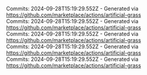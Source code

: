 Commits: 2024-09-28T15:19:29.552Z - Generated via https://github.com/marketplace/actions/artificial-grass
<br>
Commits: 2024-09-28T15:19:29.552Z - Generated via https://github.com/marketplace/actions/artificial-grass
<br>
Commits: 2024-09-28T15:19:29.552Z - Generated via https://github.com/marketplace/actions/artificial-grass
<br>
Commits: 2024-09-28T15:19:29.552Z - Generated via https://github.com/marketplace/actions/artificial-grass
<br>
Commits: 2024-09-28T15:19:29.552Z - Generated via https://github.com/marketplace/actions/artificial-grass
<br>

